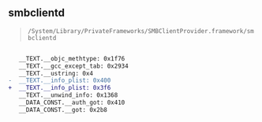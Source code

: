 ## smbclientd

> `/System/Library/PrivateFrameworks/SMBClientProvider.framework/smbclientd`

```diff

   __TEXT.__objc_methtype: 0x1f76
   __TEXT.__gcc_except_tab: 0x2934
   __TEXT.__ustring: 0x4
-  __TEXT.__info_plist: 0x400
+  __TEXT.__info_plist: 0x3f6
   __TEXT.__unwind_info: 0x1368
   __DATA_CONST.__auth_got: 0x410
   __DATA_CONST.__got: 0x2b8

```
